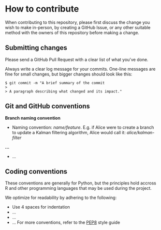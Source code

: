 # How to contribute

When contributing to this repository, please first discuss the change you wish to make in-person, by creating a GitHub Issue, or any other suitable method with the owners of this repository before making a change.

## Submitting changes

Please send a GitHub Pull Request with a clear list of what you've done. 

Always write a clear log message for your commits. One-line messages are fine for small changes, but bigger changes should look like this:

    $ git commit -m "A brief summary of the commit
    > 
    > A paragraph describing what changed and its impact."
    
## Git and GitHub conventions

**Branch naming convention**

* Naming convention: _name/feature_. E.g. if Alice were to create a branch to update a Kalman filtering algorithm, Alice would call it: _alice/kalman-filter_

**...**
* ... 

## Coding conventions

These conventions are generally for Python, but the principles hold accross R and other programming languages that may be used during the project.

We optimize for readability by adhering to the following:

* Use 4 spaces for indentation
* ...
* ... 
* ... For more conventions, refer to the [PEP8](https://www.python.org/dev/peps/pep-0008/) style guide
